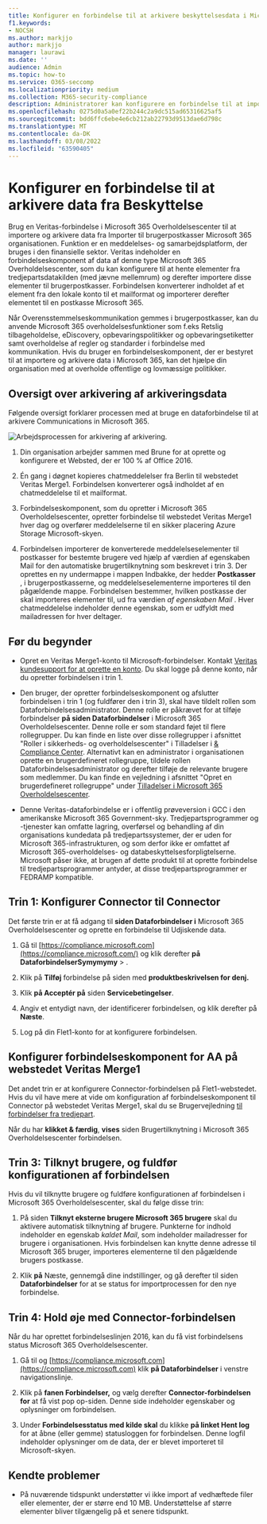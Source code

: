 ```yaml
---
title: Konfigurer en forbindelse til at arkivere beskyttelsesdata i Microsoft 365
f1.keywords:
- NOCSH
ms.author: markjjo
author: markjjo
manager: laurawi
ms.date: ''
audience: Admin
ms.topic: how-to
ms.service: O365-seccomp
ms.localizationpriority: medium
ms.collection: M365-security-compliance
description: Administratorer kan konfigurere en forbindelse til at importere og arkivere data fra VeritasHistorik i Microsoft 365. Med denne forbindelse kan du arkivere data fra tredjeparts datakilder i Microsoft 365. Når du har arkiveret disse data, kan du bruge overholdelsesfunktioner som f.eks. retslig tilbageholdelse, indholdssøgning og opbevaringspolitikker til at administrere tredjepartsdata.
ms.openlocfilehash: 0275d0a5a0ef22b244c2a9dc515ad65316625af5
ms.sourcegitcommit: bdd6ffc6ebe4e6cb212ab22793d9513dae6d798c
ms.translationtype: MT
ms.contentlocale: da-DK
ms.lasthandoff: 03/08/2022
ms.locfileid: "63590405"
---
```

# <a name="set-up-a-connector-to-archive-symphony-data"></a>Konfigurer en forbindelse til at arkivere data fra Beskyttelse

Brug en Veritas-forbindelse i Microsoft 365 Overholdelsescenter til at importere og arkivere data fra Importer til brugerpostkasser Microsoft 365 organisationen. Funktion er en meddelelses- og samarbejdsplatform, der bruges i den finansielle sektor. Veritas indeholder en [](https://globanet.com/symphony) forbindelseskomponent af data af denne type Microsoft 365 Overholdelsescenter, som du kan konfigurere til at hente elementer fra tredjepartsdatakilden (med jævne mellemrum) og derefter importere disse elementer til brugerpostkasser. Forbindelsen konverterer indholdet af et element fra den lokale konto til et mailformat og importerer derefter elementet til en postkasse Microsoft 365.

Når Overensstemmelseskommunikation gemmes i brugerpostkasser, kan du anvende Microsoft 365 overholdelsesfunktioner som f.eks Retslig tilbageholdelse, eDiscovery, opbevaringspolitikker og opbevaringsetiketter samt overholdelse af regler og standarder i forbindelse med kommunikation. Hvis du bruger en forbindelseskomponent, der er bestyret til at importere og arkivere data i Microsoft 365, kan det hjælpe din organisation med at overholde offentlige og lovmæssige politikker.

## <a name="overview-of-archiving-symphony-data"></a>Oversigt over arkivering af arkiveringsdata

Følgende oversigt forklarer processen med at bruge en dataforbindelse til at arkivere Communications in Microsoft 365.

![Arbejdsprocessen for arkivering af arkivering.](../media/SymphonyConnectorWorkflow.png)

1. Din organisation arbejder sammen med Brune for at oprette og konfigurere et Websted, der er 100 % af Office 2016.

2. Én gang i døgnet kopieres chatmeddelelser fra Berlin til webstedet Veritas Merge1. Forbindelsen konverterer også indholdet af en chatmeddelelse til et mailformat.

3. Forbindelseskomponent, som du opretter i Microsoft 365 Overholdelsescenter, opretter forbindelse til webstedet Veritas Merge1 hver dag og overfører meddelelserne til en sikker placering Azure Storage Microsoft-skyen.

4. Forbindelsen importerer de konverterede meddelelseselementer til postkasser for bestemte brugere ved hjælp af værdien af  egenskaben Mail for den automatiske brugertilknytning som beskrevet i trin 3. Der oprettes en ny undermappe i mappen Indbakke, der hedder **Postkasser** , i brugerpostkasserne, og meddelelseselementerne importeres til den pågældende mappe. Forbindelsen bestemmer, hvilken postkasse der skal importeres elementer til, ud fra værdien *af egenskaben Mail* . Hver chatmeddelelse indeholder denne egenskab, som er udfyldt med mailadressen for hver deltager.

## <a name="before-you-begin"></a>Før du begynder

- Opret en Veritas Merge1-konto til Microsoft-forbindelser. Kontakt [Veritas kundesupport for at oprette en konto](https://globanet.com/ms-connectors-contact). Du skal logge på denne konto, når du opretter forbindelsen i trin 1.

- Den bruger, der opretter forbindelseskomponent og afslutter forbindelsen i trin 1 (og fuldfører den i trin 3), skal have tildelt rollen som Dataforbindelsesadministrator. Denne rolle er påkrævet for at tilføje forbindelser **på siden Dataforbindelser** i Microsoft 365 Overholdelsescenter. Denne rolle er som standard føjet til flere rollegrupper. Du kan finde en liste over disse rollegrupper i afsnittet "Roller i sikkerheds- og overholdelsescenter" i Tilladelser i [& Compliance Center](../security/office-365-security/permissions-in-the-security-and-compliance-center.md#roles-in-the-security--compliance-center). Alternativt kan en administrator i organisationen oprette en brugerdefineret rollegruppe, tildele rollen Dataforbindelsesadministrator og derefter tilføje de relevante brugere som medlemmer. Du kan finde en vejledning i afsnittet "Opret en brugerdefineret rollegruppe" under [Tilladelser i Microsoft 365 Overholdelsescenter](microsoft-365-compliance-center-permissions.md#create-a-custom-role-group).

- Denne Veritas-dataforbindelse er i offentlig prøveversion i GCC i den amerikanske Microsoft 365 Government-sky. Tredjepartsprogrammer og -tjenester kan omfatte lagring, overførsel og behandling af din organisations kundedata på tredjepartssystemer, der er uden for Microsoft 365-infrastrukturen, og som derfor ikke er omfattet af Microsoft 365-overholdelses- og databeskyttelsesforpligtelserne. Microsoft påser ikke, at brugen af dette produkt til at oprette forbindelse til tredjepartsprogrammer antyder, at disse tredjepartsprogrammer er FEDRAMP kompatible.

## <a name="step-1-set-up-the-symphony-connector"></a>Trin 1: Konfigurer Connector til Connector

Det første trin er at få adgang til **siden Dataforbindelser i** Microsoft 365 Overholdelsescenter og oprette en forbindelse til Udjiskende data.

1. Gå til [https://compliance.microsoft.com](https://compliance.microsoft.com/) og klik derefter **på DataforbindelserSymymymy** > .

2. Klik på **Tilføj** forbindelse på siden med **produktbeskrivelsen for denj.**

3. Klik **på Acceptér på** siden **Servicebetingelser**.

4. Angiv et entydigt navn, der identificerer forbindelsen, og klik derefter på **Næste**.

5. Log på din Flet1-konto for at konfigurere forbindelsen.

## <a name="configure-the-symphony-connector-on-the-veritas-merge1-site"></a>Konfigurer forbindelseskomponent for AA på webstedet Veritas Merge1

Det andet trin er at konfigurere Connector-forbindelsen på Flet1-webstedet. Hvis du vil have mere at vide om konfiguration af forbindelseskomponent til Connector på webstedet Veritas Merge1, skal du se Brugervejledning [til forbindelser fra tredjepart](https://docs.ms.merge1.globanetportal.com/Merge1%20Third-Party%20Connectors%20Symphony%20User%20Guide%20.pdf).

Når du har **klikket & færdig**, **vises** siden Brugertilknytning i Microsoft 365 Overholdelsescenter forbindelsen.

## <a name="step-3-map-users-and-complete-the-connector-setup"></a>Trin 3: Tilknyt brugere, og fuldfør konfigurationen af forbindelsen

Hvis du vil tilknytte brugere og fuldføre konfigurationen af forbindelsen i Microsoft 365 Overholdelsescenter, skal du følge disse trin:

1. På siden **Tilknyt eksterne brugere Microsoft 365 brugere** skal du aktivere automatisk tilknytning af brugere. Punkterne for indhold indeholder en egenskab *kaldet Mail*, som indeholder mailadresser for brugere i organisationen. Hvis forbindelsen kan knytte denne adresse til Microsoft 365 bruger, importeres elementerne til den pågældende brugers postkasse.

2. Klik **på** Næste, gennemgå dine indstillinger, og gå derefter til siden **Dataforbindelser** for at se status for importprocessen for den nye forbindelse.

## <a name="step-4-monitor-the-symphony-connector"></a>Trin 4: Hold øje med Connector-forbindelsen

Når du har oprettet forbindelseslinjen 2016, kan du få vist forbindelsens status Microsoft 365 Overholdelsescenter.

1. Gå til og [https://compliance.microsoft.com](https://compliance.microsoft.com) klik **på Dataforbindelser** i venstre navigationslinje.

2. Klik på **fanen Forbindelser,** og vælg derefter **Connector-forbindelsen for** at få vist pop op-siden. Denne side indeholder egenskaber og oplysninger om forbindelsen.

3. Under **Forbindelsesstatus med kilde skal** du klikke **på linket Hent log** for at åbne (eller gemme) statusloggen for forbindelsen. Denne logfil indeholder oplysninger om de data, der er blevet importeret til Microsoft-skyen.

## <a name="known-issues"></a>Kendte problemer

- På nuværende tidspunkt understøtter vi ikke import af vedhæftede filer eller elementer, der er større end 10 MB. Understøttelse af større elementer bliver tilgængelig på et senere tidspunkt.